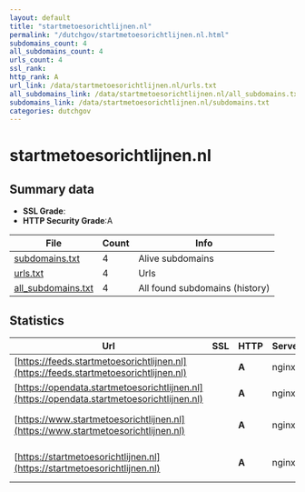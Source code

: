 ```yaml
---
layout: default
title: "startmetoesorichtlijnen.nl"
permalink: "/dutchgov/startmetoesorichtlijnen.nl.html"
subdomains_count: 4
all_subdomains_count: 4
urls_count: 4
ssl_rank: 
http_rank: A
url_link: /data/startmetoesorichtlijnen.nl/urls.txt
all_subdomains_link: /data/startmetoesorichtlijnen.nl/all_subdomains.txt
subdomains_link: /data/startmetoesorichtlijnen.nl/subdomains.txt
categories: dutchgov
---
```



# startmetoesorichtlijnen.nl
## Summary data


 - **SSL Grade**:
 - **HTTP Security Grade**:A


| File       | Count | Info |
|------------|-------|------|
|[subdomains.txt](/data/startmetoesorichtlijnen.nl/subdomains.txt)|4|Alive subdomains|
|[urls.txt](/data/startmetoesorichtlijnen.nl/urls.txt)|4|Urls|
|[all_subdomains.txt](/data/startmetoesorichtlijnen.nl/all_subdomains.txt)|4|All found subdomains (history)|


## Statistics


| Url | SSL | HTTP | Server | Cookie | HSTS | CORS | CTO | CSP | XFO | XXP | RP |FP| Tech |Title |
|--------|-------|-------|------|------|------|------|------|------|------|------|------|------|------|------|
|[https://feeds.startmetoesorichtlijnen.nl](https://feeds.startmetoesorichtlijnen.nl)| | **A**|nginx| |:white_check_mark: | | | | :white_check_mark: | :white_check_mark: | :white_check_mark: | |HSTS Nginx||
|[https://opendata.startmetoesorichtlijnen.nl](https://opendata.startmetoesorichtlijnen.nl)| | **A**|nginx| |:white_check_mark: | | | | :white_check_mark: | :white_check_mark: | :white_check_mark: | |HSTS Nginx||
|[https://www.startmetoesorichtlijnen.nl](https://www.startmetoesorichtlijnen.nl)| | **A**|nginx| |:white_check_mark: | | |:warning: | :white_check_mark: | :white_check_mark: | :white_check_mark: | |Bloomreach HSTS Nginx|Start met OESO-r...|
|[https://startmetoesorichtlijnen.nl](https://startmetoesorichtlijnen.nl)| | **A**|nginx| |:white_check_mark: | | |:warning: | :white_check_mark: | :white_check_mark: | :white_check_mark: | |HSTS Nginx|301 Moved Perman...|

